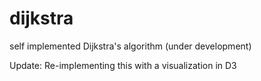 # dijkstra
self implemented Dijkstra's algorithm (under development)

Update: Re-implementing this with a visualization in D3
